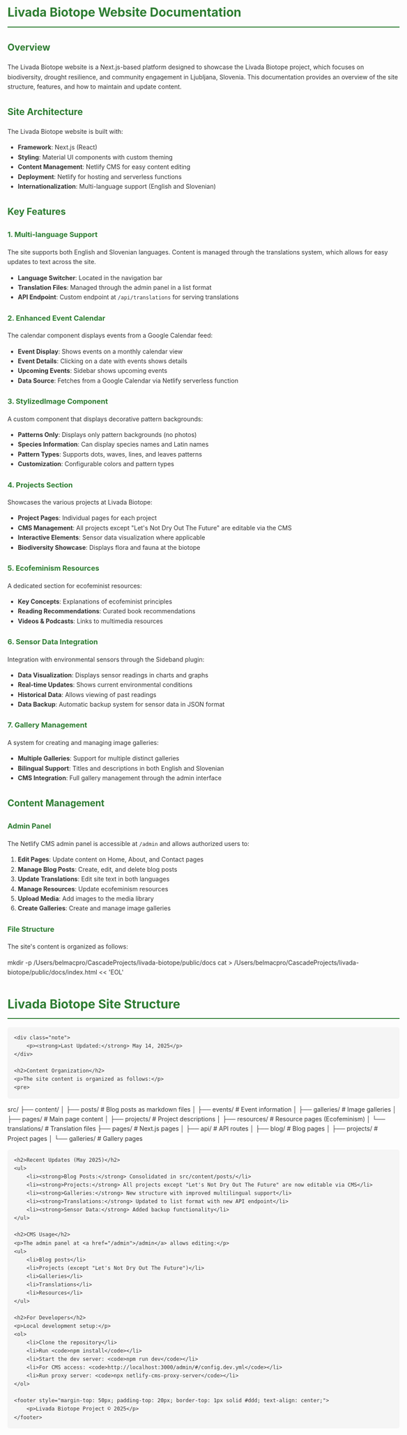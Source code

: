 # Livada Biotope Website Documentation

## Overview

The Livada Biotope website is a Next.js-based platform designed to showcase the Livada Biotope project, which focuses on biodiversity, drought resilience, and community engagement in Ljubljana, Slovenia. This documentation provides an overview of the site structure, features, and how to maintain and update content.

## Site Architecture

The Livada Biotope website is built with:

- **Framework**: Next.js (React)
- **Styling**: Material UI components with custom theming
- **Content Management**: Netlify CMS for easy content editing
- **Deployment**: Netlify for hosting and serverless functions
- **Internationalization**: Multi-language support (English and Slovenian)

## Key Features

### 1. Multi-language Support

The site supports both English and Slovenian languages. Content is managed through the translations system, which allows for easy updates to text across the site.

- **Language Switcher**: Located in the navigation bar
- **Translation Files**: Managed through the admin panel in a list format
- **API Endpoint**: Custom endpoint at `/api/translations` for serving translations

### 2. Enhanced Event Calendar

The calendar component displays events from a Google Calendar feed:

- **Event Display**: Shows events on a monthly calendar view
- **Event Details**: Clicking on a date with events shows details
- **Upcoming Events**: Sidebar shows upcoming events
- **Data Source**: Fetches from a Google Calendar via Netlify serverless function

### 3. StylizedImage Component

A custom component that displays decorative pattern backgrounds:

- **Patterns Only**: Displays only pattern backgrounds (no photos)
- **Species Information**: Can display species names and Latin names
- **Pattern Types**: Supports dots, waves, lines, and leaves patterns
- **Customization**: Configurable colors and pattern types

### 4. Projects Section

Showcases the various projects at Livada Biotope:

- **Project Pages**: Individual pages for each project
- **CMS Management**: All projects except "Let's Not Dry Out The Future" are editable via the CMS
- **Interactive Elements**: Sensor data visualization where applicable
- **Biodiversity Showcase**: Displays flora and fauna at the biotope

### 5. Ecofeminism Resources

A dedicated section for ecofeminist resources:

- **Key Concepts**: Explanations of ecofeminist principles
- **Reading Recommendations**: Curated book recommendations
- **Videos & Podcasts**: Links to multimedia resources

### 6. Sensor Data Integration

Integration with environmental sensors through the Sideband plugin:

- **Data Visualization**: Displays sensor readings in charts and graphs
- **Real-time Updates**: Shows current environmental conditions
- **Historical Data**: Allows viewing of past readings
- **Data Backup**: Automatic backup system for sensor data in JSON format

### 7. Gallery Management

A system for creating and managing image galleries:

- **Multiple Galleries**: Support for multiple distinct galleries
- **Bilingual Support**: Titles and descriptions in both English and Slovenian
- **CMS Integration**: Full gallery management through the admin interface

## Content Management

### Admin Panel

The Netlify CMS admin panel is accessible at `/admin` and allows authorized users to:

1. **Edit Pages**: Update content on Home, About, and Contact pages
2. **Manage Blog Posts**: Create, edit, and delete blog posts
3. **Update Translations**: Edit site text in both languages
4. **Manage Resources**: Update ecofeminism resources
5. **Upload Media**: Add images to the media library
6. **Create Galleries**: Create and manage image galleries

### File Structure

The site's content is organized as follows:

mkdir -p /Users/belmacpro/CascadeProjects/livada-biotope/public/docs
cat > /Users/belmacpro/CascadeProjects/livada-biotope/public/docs/index.html << 'EOL'
<!DOCTYPE html>
<html lang="en">
<head>
    <meta charset="UTF-8">
    <meta name="viewport" content="width=device-width, initial-scale=1.0">
    <title>Livada Biotope - Site Documentation</title>
    <style>
        body {
            font-family: -apple-system, BlinkMacSystemFont, 'Segoe UI', Roboto, sans-serif;
            line-height: 1.6;
            color: #333;
            max-width: 900px;
            margin: 0 auto;
            padding: 20px;
        }
        h1, h2, h3 { color: #2e7d32; }
        h1 { border-bottom: 2px solid #2e7d32; padding-bottom: 10px; }
        pre {
            background-color: #f5f5f5;
            padding: 15px;
            border-radius: 5px;
            overflow-x: auto;
        }
        .note {
            background-color: #e8f5e9;
            padding: 15px;
            border-left: 5px solid #2e7d32;
            margin: 20px 0;
        }
    </style>
</head>
<body>
    <h1>Livada Biotope Site Structure</h1>
    
    <div class="note">
        <p><strong>Last Updated:</strong> May 14, 2025</p>
    </div>

    <h2>Content Organization</h2>
    <p>The site content is organized as follows:</p>
    <pre>
src/
├── content/
│   ├── posts/           # Blog posts as markdown files
│   ├── events/          # Event information
│   ├── galleries/       # Image galleries
│   ├── pages/           # Main page content
│   ├── projects/        # Project descriptions
│   ├── resources/       # Resource pages (Ecofeminism)
│   └── translations/    # Translation files
├── pages/               # Next.js pages
│   ├── api/             # API routes
│   ├── blog/            # Blog pages
│   ├── projects/        # Project pages
│   └── galleries/       # Gallery pages
    </pre>

    <h2>Recent Updates (May 2025)</h2>
    <ul>
        <li><strong>Blog Posts:</strong> Consolidated in src/content/posts/</li>
        <li><strong>Projects:</strong> All projects except "Let's Not Dry Out The Future" are now editable via CMS</li>
        <li><strong>Galleries:</strong> New structure with improved multilingual support</li>
        <li><strong>Translations:</strong> Updated to list format with new API endpoint</li>
        <li><strong>Sensor Data:</strong> Added backup functionality</li>
    </ul>

    <h2>CMS Usage</h2>
    <p>The admin panel at <a href="/admin">/admin</a> allows editing:</p>
    <ul>
        <li>Blog posts</li>
        <li>Projects (except "Let's Not Dry Out The Future")</li>
        <li>Galleries</li>
        <li>Translations</li>
        <li>Resources</li>
    </ul>

    <h2>For Developers</h2>
    <p>Local development setup:</p>
    <ol>
        <li>Clone the repository</li>
        <li>Run <code>npm install</code></li>
        <li>Start the dev server: <code>npm run dev</code></li>
        <li>For CMS access: <code>http://localhost:3000/admin/#/config.dev.yml</code></li>
        <li>Run proxy server: <code>npx netlify-cms-proxy-server</code></li>
    </ol>

    <footer style="margin-top: 50px; padding-top: 20px; border-top: 1px solid #ddd; text-align: center;">
        <p>Livada Biotope Project © 2025</p>
    </footer>
</body>
</html>
